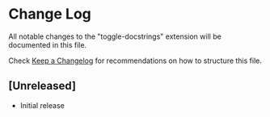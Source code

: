 # Change Log

All notable changes to the "toggle-docstrings" extension will be documented in this file.

Check [Keep a Changelog](http://keepachangelog.com/) for recommendations on how to structure this file.

## [Unreleased]

- Initial release